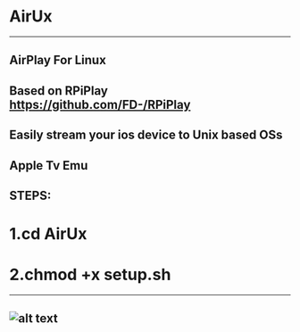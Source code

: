 # AirUx

-----------------------------------------------------------------------------------------------------------------------------
## AirPlay For Linux

## Based on RPiPlay https://github.com/FD-/RPiPlay

## Easily stream your ios device to Unix based OSs

## Apple Tv Emu

## STEPS:
# 1.cd AirUx
# 2.chmod +x setup.sh

-----------------------------------------------------------------------------------------------------------------------------








## ![alt text](https://raw.githubusercontent.com/init1lham/AirUx/main/screenshot.png)
